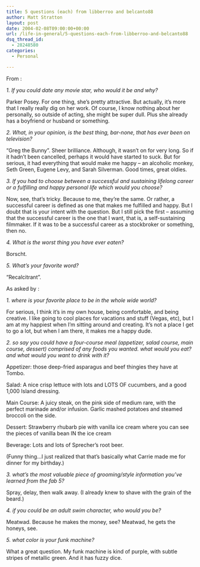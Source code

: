 ```yaml
---
title: 5 questions (each) from libberroo and belcanto88
author: Matt Stratton
layout: post
date: 2004-02-08T09:00:00+00:00
url: /life-in-general/5-questions-each-from-libberroo-and-belcanto88
dsq_thread_id:
  - 28248580
categories:
  - Personal

---
```

From :

_1. If you could date any movie star, who would it be and why?_
  
Parker Posey. For one thing, she&#8217;s pretty attractive. But actually, it&#8217;s more that I really really dig on her work. Of course, I know nothing about her personally, so outside of acting, she might be super dull. Plus she already has a boyfriend or husband or something.

_2. What, in your opinion, is the best thing, bar-none, that has ever been on television?_
  
&#8220;Greg the Bunny&#8221;. Sheer brilliance. Although, it wasn&#8217;t on for very long. So if it hadn&#8217;t been cancelled, perhaps it would have started to suck. But for serious, it had everything that would make me happy &#8211; an alcoholic monkey, Seth Green, Eugene Levy, and Sarah Silverman. Good times, great oldies.

_3. If you had to choose between a successful and sustaining lifelong career or a fulfilling and happy personal life which would you choose?_
  
Now, see, that&#8217;s tricky. Because to me, they&#8217;re the same. Or rather, a successful career is defined as one that makes me fulfilled and happy. But I doubt that is your intent with the question. But I still pick the first &#8211; assuming that the successful career is the one that I want, that is, a self-sustaining filmmaker. If it was to be a successful career as a stockbroker or something, then no.

_4. What is the worst thing you have ever eaten?_
  
Borscht.

_5. What&#8217;s your favorite word?_
  
&#8220;Recalcitrant&#8221;.

As asked by :

_1. where is your favorite place to be in the whole wide world?_
  
For serious, I think it&#8217;s in my own house, being comfortable, and being creative. I like going to cool places for vacations and stuff (Vegas, etc), but I am at my happiest when I&#8217;m sitting around and creating. It&#8217;s not a place I get to go a lot, but when I am there, it makes me a happy dude.

_2. so say you could have a four-course meal (appetizer, salad course, main course, dessert) comprised of any foods you wanted. what would you eat? and what would you want to drink with it?_
  
Appetizer: those deep-fried asparagus and beef thingies they have at Tombo.
  
Salad: A nice crisp lettuce with lots and LOTS OF cucumbers, and a good 1,000 Island dressing.
  
Main Course: A juicy steak, on the pink side of medium rare, with the perfect marinade and/or infusion. Garlic mashed potatoes and steamed broccoli on the side.
  
Dessert: Strawberry rhubarb pie with vanilla ice cream where you can see the pieces of vanilla bean IN the ice cream
  
Beverage: Lots and lots of Sprecher&#8217;s root beer.

(Funny thing&#8230;I just realized that that&#8217;s basically what Carrie made me for dinner for my birthday.)

_3. what&#8217;s the most valuable piece of grooming/style information you&#8217;ve learned from the fab 5?_
  
Spray, delay, then walk away. (I already knew to shave with the grain of the beard.)

_4. if you could be an adult swim character, who would you be?_
  
Meatwad. Because he makes the money, see? Meatwad, he gets the honeys, see.

_5. what color is your funk machine?_
  
What a great question. My funk machine is kind of purple, with subtle stripes of metallic green. And it has fuzzy dice.
